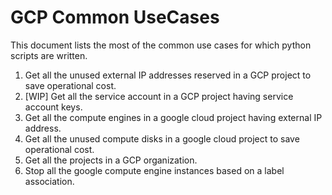 # GCP Common UseCases
This document lists the most of the common use cases for which python scripts are written.
 
1. Get all the unused external IP addresses reserved in a GCP project to save operational cost.
2. [WIP] Get all the service account in a GCP project having service account keys.
3. Get all the compute engines in a google cloud project having external IP address.
4. Get all the unused compute disks in a google cloud project to save operational cost.
5. Get all the projects in a GCP organization.
6. Stop all the google compute engine instances based on a label association.